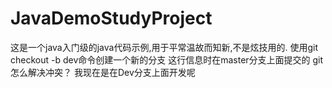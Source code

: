 # JavaDemoStudyProject
这是一个java入门级的java代码示例,用于平常温故而知新,不是炫技用的.
使用git checkout -b dev命令创建一个新的分支
这行信息时在master分支上面提交的
git怎么解决冲突？
我现在是在Dev分支上面开发呢
